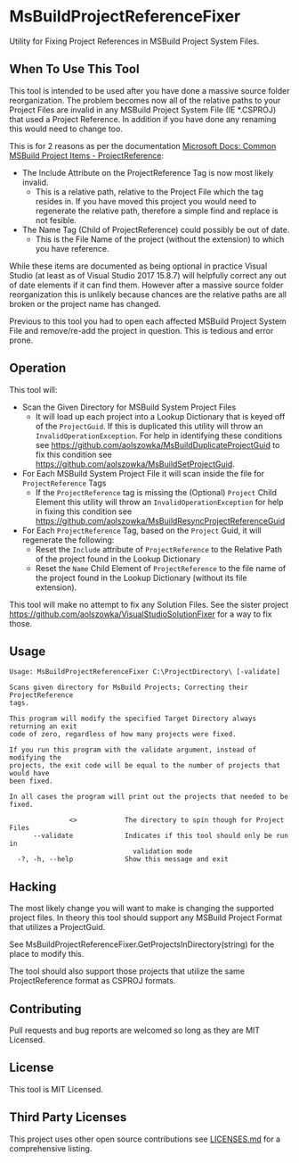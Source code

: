 # MsBuildProjectReferenceFixer
Utility for Fixing Project References in MSBuild Project System Files.

## When To Use This Tool
This tool is intended to be used after you have done a massive source folder reorganization. The problem becomes now all of the relative paths to your Project Files are invalid in any MSBuild Project System File (IE *.CSPROJ) that used a Project Reference. In addition if you have done any renaming this would need to change too.

This is for 2 reasons as per the documentation [Microsoft Docs: Common MSBuild Project Items - ProjectReference](https://docs.microsoft.com/en-us/visualstudio/msbuild/common-msbuild-project-items?view=vs-2017#projectreference):

* The Include Attribute on the ProjectReference Tag is now most likely invalid.
    * This is a relative path, relative to the Project File which the tag resides in. If you have moved this project you would need to regenerate the relative path, therefore a simple find and replace is not fesible.
* The Name Tag (Child of ProjectReference) could possibly be out of date.
    * This is the File Name of the project (without the extension) to which you have reference.

While these items are documented as being optional in practice Visual Studio (at least as of Visual Studio 2017 15.8.7) will helpfully correct any out of date elements if it can find them. However after a massive source folder reorganization this is unlikely because chances are the relative paths are all broken or the project name has changed.

Previous to this tool you had to open each affected MSBuild Project System File and remove/re-add the project in question. This is tedious and error prone.

## Operation
This tool will:

* Scan the Given Directory for MSBuild System Project Files
    * It will load up each project into a Lookup Dictionary that is keyed off of the `ProjectGuid`. If this is duplicated this utility will throw an `InvalidOperationException`. For help in identifying these conditions see https://github.com/aolszowka/MsBuildDuplicateProjectGuid to fix this condition see https://github.com/aolszowka/MsBuildSetProjectGuid.
* For Each MSBuild System Project File it will scan inside the file for `ProjectReference` Tags
    * If the `ProjectReference` tag is missing the (Optional) `Project` Child Element this utility will throw an `InvalidOperationException` for help in fixing this condition see https://github.com/aolszowka/MsBuildResyncProjectReferenceGuid
* For Each `ProjectReference` Tag, based on the `Project` Guid, it will regenerate the following:
    * Reset the `Include` attribute of `ProjectReference` to the Relative Path of the project found in the Lookup Dictionary
    * Reset the `Name` Child Element of `ProjectReference` to the file name of the project found in the Lookup Dictionary (without its file extension).

This tool will make no attempt to fix any Solution Files. See the sister project https://github.com/aolszowka/VisualStudioSolutionFixer for a way to fix those.

## Usage
```
Usage: MsBuildProjectReferenceFixer C:\ProjectDirectory\ [-validate]

Scans given directory for MsBuild Projects; Correcting their ProjectReference
tags.

This program will modify the specified Target Directory always returning an exit
code of zero, regardless of how many projects were fixed.

If you run this program with the validate argument, instead of modifying the
projects, the exit code will be equal to the number of projects that would have
been fixed.

In all cases the program will print out the projects that needed to be fixed.

               <>            The directory to spin though for Project Files
      --validate             Indicates if this tool should only be run in 
                               validation mode
  -?, -h, --help             Show this message and exit
```

## Hacking
The most likely change you will want to make is changing the supported project files. In theory this tool should support any MSBuild Project Format that utilizes a ProjectGuid.

See MsBuildProjectReferenceFixer.GetProjectsInDirectory(string) for the place to modify this.

The tool should also support those projects that utilize the same ProjectReference format as CSPROJ formats.

## Contributing
Pull requests and bug reports are welcomed so long as they are MIT Licensed.

## License
This tool is MIT Licensed.

## Third Party Licenses
This project uses other open source contributions see [LICENSES.md](LICENSES.md) for a comprehensive listing.
